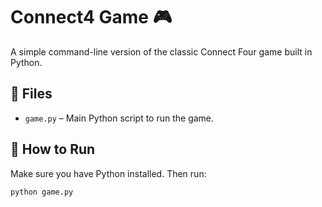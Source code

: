 # Connect4 Game 🎮

A simple command-line version of the classic Connect Four game built in Python.

## 📁 Files

- `game.py` – Main Python script to run the game.

## 🚀 How to Run

Make sure you have Python installed. Then run:

```bash
python game.py
